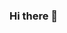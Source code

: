 ### Hi there 👋

<!--
**Shirow6/Shirow6** is a ✨ _special_ ✨ repository because its `README.md` (this file) appears on your GitHub profile.

Here are some ideas to get you started:

- 🔭 I’m currently working on : we'll see
- 🌱 I’m currently learning github, html, css, js, php.
- 👯 I’m looking to collaborate on : To be defined
- 🤔 I’m looking for help with : To be defined
- 💬 Ask me about : 
- 📫 How to reach me: 
- 😄 Pronouns: ...
- ⚡ Fun fact: 
-->
